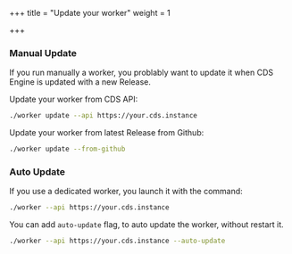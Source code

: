 +++
title = "Update your worker"
weight = 1

+++

### Manual Update

If you run manually a worker, you problably want to update it when CDS Engine is updated with a new Release.

Update your worker from CDS API:

```bash
./worker update --api https://your.cds.instance
```

Update your worker from latest Release from Github:

```bash
./worker update --from-github
```

### Auto Update

If you use a dedicated worker, you launch it with the command:

```bash
./worker --api https://your.cds.instance
```

You can add `auto-update` flag, to auto update the worker, without restart it.

```bash
./worker --api https://your.cds.instance --auto-update
```

